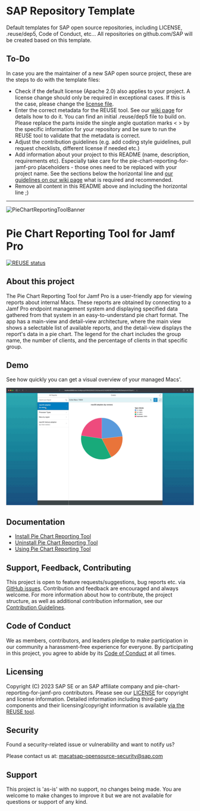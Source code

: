 # SAP Repository Template

Default templates for SAP open source repositories, including LICENSE, .reuse/dep5, Code of Conduct, etc... All repositories on github.com/SAP will be created based on this template.

## To-Do

In case you are the maintainer of a new SAP open source project, these are the steps to do with the template files:

- Check if the default license (Apache 2.0) also applies to your project. A license change should only be required in exceptional cases. If this is the case, please change the [license file](LICENSE).
- Enter the correct metadata for the REUSE tool. See our [wiki page](https://wiki.wdf.sap.corp/wiki/display/ospodocs/Using+the+Reuse+Tool+of+FSFE+for+Copyright+and+License+Information) for details how to do it. You can find an initial .reuse/dep5 file to build on. Please replace the parts inside the single angle quotation marks < > by the specific information for your repository and be sure to run the REUSE tool to validate that the metadata is correct.
- Adjust the contribution guidelines (e.g. add coding style guidelines, pull request checklists, different license if needed etc.)
- Add information about your project to this README (name, description, requirements etc). Especially take care for the pie-chart-reporting-for-jamf-pro placeholders - those ones need to be replaced with your project name. See the sections below the horizontal line and [our guidelines on our wiki page](https://wiki.wdf.sap.corp/wiki/display/ospodocs/Guidelines+for+README.md+file) what is required and recommended.
- Remove all content in this README above and including the horizontal line ;)

***

<!-- # pie-chart-reporting-for-jamf-pro -->
![PieChartReportingToolBanner](readmeMedia/images/Apple_Pie_Banner_GitHub.gif)
# Pie Chart Reporting Tool for Jamf Pro

[![REUSE status](https://api.reuse.software/badge/github.com/SAP/pie-chart-reporting-for-jamf-pro)](https://api.reuse.software/info/github.com/SAP/pie-chart-reporting-for-jamf-pro)

## About this project

The Pie Chart Reporting Tool for Jamf Pro is a user-friendly app for viewing reports about internal Macs. These reports are obtained by connecting to a Jamf Pro endpoint management system and displaying specified data gathered from that system in an easy-to-understand pie chart format. The app has a main-view and detail-view architecture, where the main view shows a selectable list of available reports, and the detail-view displays the report's data in a pie chart. The legend for the chart includes the group name, the number of clients, and the percentage of clients in that specific group.

## Demo
See how quickly you can get a visual overview of your managed Macs'.

![Demo](readmeMedia/gifs/demo.gif)

## Documentation
* [Install Pie Chart Reporting Tool](https://github.com/SAP/pie-chart-reporting-for-jamf-pro/wiki/Installation)
* [Uninstall Pie Chart Reporting Tool](https://github.com/SAP/pie-chart-reporting-for-jamf-pro/wiki/Uninstallation)
* [Using Pie Chart Reporting Tool](https://github.com/SAP/pie-chart-reporting-for-jamf-pro/wiki/Using-Pie-Chart-Reporting-Tool)


## Support, Feedback, Contributing

This project is open to feature requests/suggestions, bug reports etc. via [GitHub issues](https://github.com/SAP/pie-chart-reporting-for-jamf-pro/issues). Contribution and feedback are encouraged and always welcome. For more information about how to contribute, the project structure, as well as additional contribution information, see our [Contribution Guidelines](CONTRIBUTING.md).

## Code of Conduct

We as members, contributors, and leaders pledge to make participation in our community a harassment-free experience for everyone. By participating in this project, you agree to abide by its [Code of Conduct](CODE_OF_CONDUCT.md) at all times.

## Licensing

Copyright (C) 2023 SAP SE or an SAP affiliate company and pie-chart-reporting-for-jamf-pro contributors. Please see our [LICENSE](LICENSE) for copyright and license information. Detailed information including third-party components and their licensing/copyright information is available [via the REUSE tool](https://api.reuse.software/info/github.com/SAP/pie-chart-reporting-for-jamf-pro).

## Security

Found a security-related issue or vulnerability and want to notify us?

Please contact us at:
[macatsap-opensource-security@sap.com](mailto:macatsap-opensource-security@sap.com?subject=[GitHub]%20Pie%20Chart%20Reporting%20Security%20Issue%20Report)

## Support

This project is 'as-is' with no support, no changes being made. You are welcome to make changes to improve it but we are not available for questions or support of any kind.
